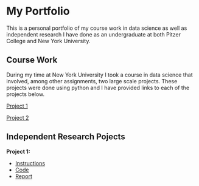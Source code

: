 # My Portfolio
This is a personal portfolio of my course work in data science as well as independent research I have done as an undergraduate at both Pitzer College and New York University.

## Course Work
During my time at New York University I took a course in data science that involved, among other assignments, two large scale projects. These projects were done using python and I have provided links to each of the projects below.

[Project 1](/project1.pdf)

[Project 2](/project2.pdf)

## Independent Research Pojects

**Project 1:**

- [Instructions](/My_work/instructions.pdf)
- [Code](/My_work/script.py)
- [Report](/My_work/Report.pdf)